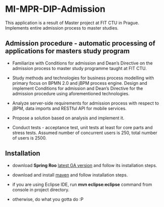 # MI-MPR-DIP-Admission

This application is a result of Master project at FIT CTU in Prague.
Implements entire admission process to master studies.

## Admission procedure - automatic processing of applications for masters study program

* Familiarize with Conditions for admission and Dean’s Directive on the admission process to master study programme taught at FIT CTU.

* Study methods and technologies for business process modelling with primary focus on BPMN 2.0 and jBPM process engine. Design and implement Conditions for admission and Dean’s Directive for the admission procedure using aforementioned technologies.

* Analyze server-side requirements for admission process with respect to jBPM, data imports and RESTful API for mobile services.

* Propose a solution based on analysis and implement it.

* Conduct tests - acceptance test, unit tests at least for core parts and stress tests. Assumed number of concurrent users is 250, total number of users is 2500.

## Installation
* download **Spring Roo** [latest GA version](http://www.springsource.org/spring-roo) and follow its installation steps.

* download and install [maven](http://maven.apache.org/download.html) and follow installation steps.

* if you are using Eclipse IDE, run **mvn eclipse:eclipse** command from console in project directory.

* otherwise, do what you gotta do :P
